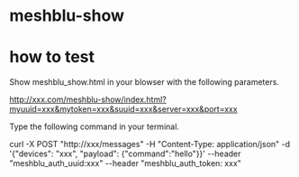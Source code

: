 # meshblu-show

# how to test

Show meshblu_show.html in your blowser with the following parameters.

http://xxx.com/meshblu-show/index.html?myuuid=xxx&mytoken=xxx&suuid=xxx&server=xxx&port=xxx

Type the following command in your terminal.

curl -X POST "http://xxx/messages" -H "Content-Type: application/json" -d '{"devices": "xxx", "payload": {"command":"hello"}}' --header "meshblu_auth_uuid:xxx" --header "meshblu_auth_token: xxx"
